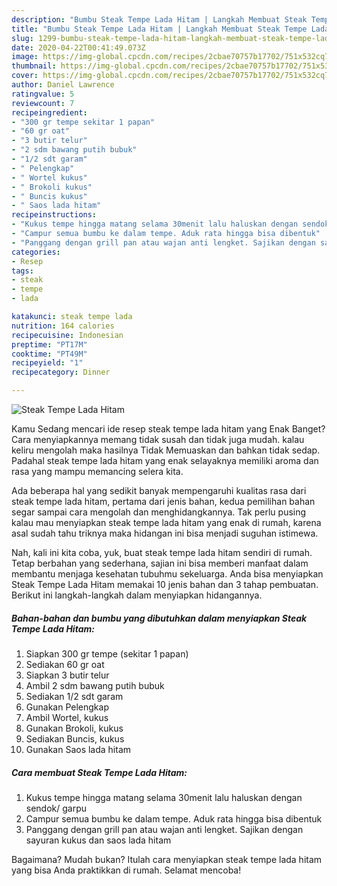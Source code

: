 ```yaml
---
description: "Bumbu Steak Tempe Lada Hitam | Langkah Membuat Steak Tempe Lada Hitam Yang Paling Enak"
title: "Bumbu Steak Tempe Lada Hitam | Langkah Membuat Steak Tempe Lada Hitam Yang Paling Enak"
slug: 1299-bumbu-steak-tempe-lada-hitam-langkah-membuat-steak-tempe-lada-hitam-yang-paling-enak
date: 2020-04-22T00:41:49.073Z
image: https://img-global.cpcdn.com/recipes/2cbae70757b17702/751x532cq70/steak-tempe-lada-hitam-foto-resep-utama.jpg
thumbnail: https://img-global.cpcdn.com/recipes/2cbae70757b17702/751x532cq70/steak-tempe-lada-hitam-foto-resep-utama.jpg
cover: https://img-global.cpcdn.com/recipes/2cbae70757b17702/751x532cq70/steak-tempe-lada-hitam-foto-resep-utama.jpg
author: Daniel Lawrence
ratingvalue: 5
reviewcount: 7
recipeingredient:
- "300 gr tempe sekitar 1 papan"
- "60 gr oat"
- "3 butir telur"
- "2 sdm bawang putih bubuk"
- "1/2 sdt garam"
- " Pelengkap"
- " Wortel kukus"
- " Brokoli kukus"
- " Buncis kukus"
- " Saos lada hitam"
recipeinstructions:
- "Kukus tempe hingga matang selama 30menit lalu haluskan dengan sendok/ garpu"
- "Campur semua bumbu ke dalam tempe. Aduk rata hingga bisa dibentuk"
- "Panggang dengan grill pan atau wajan anti lengket. Sajikan dengan sayuran kukus dan saos lada hitam"
categories:
- Resep
tags:
- steak
- tempe
- lada

katakunci: steak tempe lada 
nutrition: 164 calories
recipecuisine: Indonesian
preptime: "PT17M"
cooktime: "PT49M"
recipeyield: "1"
recipecategory: Dinner

---
```



![Steak Tempe Lada Hitam](https://img-global.cpcdn.com/recipes/2cbae70757b17702/751x532cq70/steak-tempe-lada-hitam-foto-resep-utama.jpg)

Kamu Sedang mencari ide resep steak tempe lada hitam yang Enak Banget? Cara menyiapkannya memang tidak susah dan tidak juga mudah. kalau keliru mengolah maka hasilnya Tidak Memuaskan dan bahkan tidak sedap. Padahal steak tempe lada hitam yang enak selayaknya memiliki aroma dan rasa yang mampu memancing selera kita.



Ada beberapa hal yang sedikit banyak mempengaruhi kualitas rasa dari steak tempe lada hitam, pertama dari jenis bahan, kedua pemilihan bahan segar sampai cara mengolah dan menghidangkannya. Tak perlu pusing kalau mau menyiapkan steak tempe lada hitam yang enak di rumah, karena asal sudah tahu triknya maka hidangan ini bisa menjadi suguhan istimewa.


Nah, kali ini kita coba, yuk, buat steak tempe lada hitam sendiri di rumah. Tetap berbahan yang sederhana, sajian ini bisa memberi manfaat dalam membantu menjaga kesehatan tubuhmu sekeluarga. Anda bisa menyiapkan Steak Tempe Lada Hitam memakai 10 jenis bahan dan 3 tahap pembuatan. Berikut ini langkah-langkah dalam menyiapkan hidangannya.

<!--inarticleads1-->

##### Bahan-bahan dan bumbu yang dibutuhkan dalam menyiapkan Steak Tempe Lada Hitam:

1. Siapkan 300 gr tempe (sekitar 1 papan)
1. Sediakan 60 gr oat
1. Siapkan 3 butir telur
1. Ambil 2 sdm bawang putih bubuk
1. Sediakan 1/2 sdt garam
1. Gunakan  Pelengkap
1. Ambil  Wortel, kukus
1. Gunakan  Brokoli, kukus
1. Sediakan  Buncis, kukus
1. Gunakan  Saos lada hitam




<!--inarticleads2-->

##### Cara membuat Steak Tempe Lada Hitam:

1. Kukus tempe hingga matang selama 30menit lalu haluskan dengan sendok/ garpu
1. Campur semua bumbu ke dalam tempe. Aduk rata hingga bisa dibentuk
1. Panggang dengan grill pan atau wajan anti lengket. Sajikan dengan sayuran kukus dan saos lada hitam




Bagaimana? Mudah bukan? Itulah cara menyiapkan steak tempe lada hitam yang bisa Anda praktikkan di rumah. Selamat mencoba!
